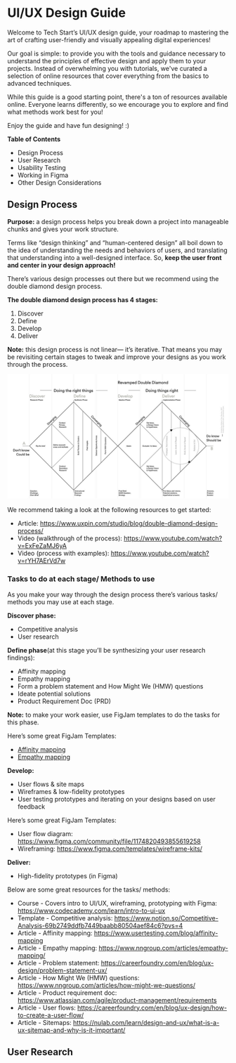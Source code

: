 # UI/UX Design Guide

Welcome to Tech Start’s UI/UX design guide, your roadmap to mastering the art of crafting user-friendly and visually appealing digital experiences!

Our goal is simple: to provide you with the tools and guidance necessary to understand the principles of effective design and apply them to your projects. Instead of overwhelming you with tutorials, we've curated a selection of online resources that cover everything from the basics to advanced techniques.

While this guide is a good starting point, there's a ton of resources available online. Everyone learns differently, so we encourage you to explore and find what methods work best for you! 

Enjoy the guide and have fun designing! :) 


**Table of Contents**
* Design Process
* User Research
* Usability Testing 
* Working in Figma 
* Other Design Considerations 


## Design Process

**Purpose:** a design process helps you break down a project into manageable chunks and gives your work structure. 

Terms like “design thinking” and “human-centered design” all boil down to the idea of understanding the needs and behaviors of users, and translating that understanding into a well-designed interface. So, **keep the user front and center in your design approach!**

There’s various design processes out there but we recommend using the double diamond design process.

**The double diamond design process has 4 stages:**

1. Discover 
2. Define
3. Develop 
4. Deliver

**Note:** this design process is not linear— it’s iterative. That means you may be revisiting certain stages to tweak and improve your designs as you work through the process.


![alt_text](images/doublediamond.jpeg "double diamond design process")

We recommend taking a look at the following resources to get started:
* Article: https://www.uxpin.com/studio/blog/double-diamond-design-process/
* Video (walkthrough of the process): https://www.youtube.com/watch?v=ExFeZaMJ6yA 
* Video (process with examples): https://www.youtube.com/watch?v=rYH7AErVd7w


### Tasks to do at each stage/ Methods to use

As you make your way through the design process there’s various tasks/ methods you may use at each stage. 

**Discover phase:** 
* Competitive analysis 
* User research

**Define phase**(at this stage you’ll be synthesizing your user research findings): 
* Affinity mapping
* Empathy mapping 
* Form a problem statement and How Might We (HMW) questions
* Ideate potential solutions  
* Product Requirement Doc (PRD)

**Note:** to make your work easier, use FigJam templates to do the tasks for this phase. 

Here’s some great FigJam Templates: 
* [Affinity mapping](https://www.figma.com/community/file/973596233310955890)  
* [Empathy mapping](https://www.figma.com/community/file/1157607115950793533)

**Develop:**
* User flows & site maps
* Wireframes & low-fidelity prototypes
* User testing prototypes and iterating on your designs based on user feedback 

Here’s some great FigJam Templates:  
* User flow diagram: https://www.figma.com/community/file/1174820493855619258
* Wireframing: https://www.figma.com/templates/wireframe-kits/

**Deliver:**
* High-fidelity prototypes (in Figma)

Below are some great resources for the tasks/ methods: 
* Course - Covers intro to UI/UX, wireframing, prototyping with Figma: https://www.codecademy.com/learn/intro-to-ui-ux 
* Template - Competitive analysis: https://www.notion.so/Competitive-Analysis-69b2749ddfb7449baabb80504aef84c6?pvs=4 
* Article - Affinity mapping: https://www.usertesting.com/blog/affinity-mapping
* Article - Empathy mapping: https://www.nngroup.com/articles/empathy-mapping/
* Article - Problem statement: https://careerfoundry.com/en/blog/ux-design/problem-statement-ux/
* Article - How Might We (HMW) questions: https://www.nngroup.com/articles/how-might-we-questions/
* Article - Product requirement doc: https://www.atlassian.com/agile/product-management/requirements 
* Article - User flows: https://careerfoundry.com/en/blog/ux-design/how-to-create-a-user-flow/
* Article - Sitemaps: https://nulab.com/learn/design-and-ux/what-is-a-ux-sitemap-and-why-is-it-important/ 


## User Research 


























